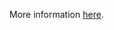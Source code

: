 More information [here](https://docs.prismacloud.io/en/enterprise-edition/policy-reference/aws-policies/aws-iam-policies/bc-aws-348).
